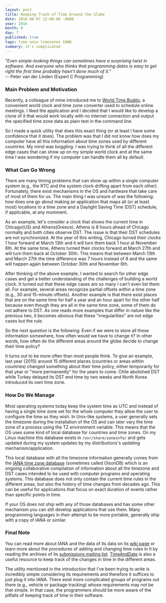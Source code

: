 ```yaml
---
layout: post
title: Keeping Track of Time Around the Globe
date: 2016-06-07 12:00:00 -0600
year: 2016
month: 6
day: 7
published: true
tags: time unix timezones IANA
summary: it's complicated
---
```


"_Even simple-looking things can sometimes have a
surprising twist in software. And everyone who thinks
that programming dates is easy to get right the first
time probably hasn't done much of it._" <br>
-- Peter van der Linden (Expert C Programming)

### Main Problem and Motivation

Recently, a colleague of mine introduced me to [World Time
Buddy](http://www.worldtimebuddy.com/), a convenient world
clock and time zone converter used to schedule online
meetings. I liked the application and I decided that
I would like to develop a clone of it that would work
locally with no internet connection and output the specified
time zone data as plain text in the command line.

So I made a quick utility that does this exact thing
(or at least I have some confidence that it does). The
problem was that I did not know how
does my computer have all this information about time
zones used by different countries. My mind was boggling.
I was trying to think of all the different edge cases that
can show up on my simple world clock and at the same time
I was wondering if my computer can handle them all by
default.

### What Can Go Wrong

There are many timing problems that can show up within
a single computer system (e.g., the RTC and the system
clock drifting apart from each other). Fortunately,
there exist mechanisms in the OS and hardware that
take care of most of them for us. The main thing I was
unsure of was the following: how does one go about making
an application that maps all (or at least most) locations
to a time zone and a Daylight Saving Time (DST) schedule,
if applicable, at any momment.

As an example, let's consider a clock that shows the
current time in Chicago(US) and Athens(Greece). Athens
is 8 hours ahead of Chicago normally and both cities
observe DST. The issue is that their DST schedules
are not synchronized. At the year of this writing, Chicago
turned their clocks 1 hour forward at March 13th  and it will
turn them back 1 hour at November 6th. At the same time,
Athens turned their clocks forward at March 27th and will
turn them back at October 30th. This means that between
March 13th and March 27th the time difference was 7
hours instead of 8 and the same will happen again between
October 30th and November 6th.

After thinking of the above example, I wanted to search
for other edge cases and get a better understanding of
the challenges of building a world clock. It
turned out that these edge cases are so many I can't
even list them all. For example, several areas recognize
partial offsets within a time zone (e.g., 30 and 15-minute
offsets). Another example is that there exist places
that are on the same time for half a year and an hour
apart for the other half because even though they are
all in the same time zone, some of them do not adhere
to DST. As one reads more examples that differ in
nature like the previous two, it becomes obvious
that these "irregularities" are not edge cases but the rule.

So the next question is the following: Even if we
were to store all these information somewhere, how
often would we have to change it? In other words,
how often do the different areas around the globe
decide to change their time policy?

It turns out to be more often than most people think.
To give an example, last year (2015) around 15 different
places (countries or areas within countries) changed
something about their time policy, either temporarily
for that year or "more permanently" for the years to
come. Chile abolished DST while Turkey delayed its DST
end time by two weeks and North Korea introduced its
own time zone.

### How Do We Manage

Most operating systems today keep the system time as
UTC and instead of having a single time zone set for
the whole computer they allow the user to configure
the time as they wish. In Unix-like systems, a user
generally sets the timezone during the installation
of the OS and can later vary the time zone of a
process using the TZ environment variable. This means
that the OS uses some kind of local database for
countries and time zones. On my Linux machine this
database exists in `/usr/share/zoneinfo/` and gets
updated during my system updates by my distributions's
updating mechanism/application.

This local database with all the timezone information
generally comes from the
[IANA time zone database](https://www.iana.org/time-zones)
(sometimes called OlsonDB) which is an ongoing
collaborative compilation of information about all
the timezone and DST cases intended to be used with
computer programs and operating systems. This database
does not only contain the current time rules in the
different areas, but also the history of time changes
from decades ago. This can be useful for applications
that focus on exact duration of events rather than
specific points in time.

If your OS does not ship with any of those
databases and has some other mechanism you can still
develop applications that use them. Many programming
languages in their attempt to be more portable,
generally ship with a copy of IANA or similar.

### Final Note

You can read more about IANA and the data of its data on its
[wiki page](https://en.wikipedia.org/wiki/Tz_database)
or learn more about the procedures of adding and changing
time rules in it by reading the archives of its
[submissions mailing list](http://mm.icann.org/pipermail/tz/).
[TimeAndDate](http://www.timeanddate.com/) is also a
useful resource to keep track of the changes in time
in the different areas.

The utility mentioned in the introduction that I've
been trying to write is incredibly simple considering
its requirements and therefore it suffices to
just plug it into IANA. There exist more complicated
groups of programs out there (e.g., vehicle or package
tracking) whose requirements may not be that simple.
In that case, the programmers should be more aware of
the pitfalls of keeping track of time in their software.

